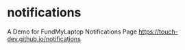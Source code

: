 # notifications
A Demo for FundMyLaptop Notifications Page
https://touch-dev.github.io/notifications
